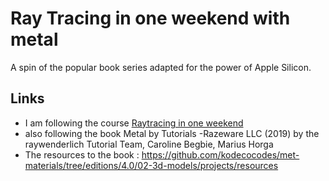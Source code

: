 # Ray Tracing in one weekend with metal
A spin of the popular book series adapted for the power of Apple Silicon.





## Links
- I am following the course [Raytracing in one weekend](https://raytracing.github.io/books/RayTracingInOneWeekend.html)  
- also following the book Metal by Tutorials -Razeware LLC (2019) by the raywenderlich Tutorial Team, Caroline Begbie, Marius Horga 
- The resources to the book : https://github.com/kodecocodes/met-materials/tree/editions/4.0/02-3d-models/projects/resources
